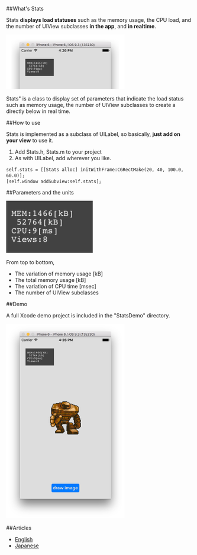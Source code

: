 ##What's Stats

Stats **displays load statuses** such as the memory usage, the CPU load, and the number of UIView subclasses **in the app**, and **in realtime**.

<img src="README_images/stats.png" width="320">


Stats" is a class to display set of parameters that indicate the load status such as memory usage, the number of UIView subclasses to create a directly below in real time.

##How to use

Stats is implemented as a subclass of UILabel, so basically, **just add on your view** to use it.

1. Add Stats.h, Stats.m to your project
2. As with UILabel, add wherever you like.

```objc
self.stats = [[Stats alloc] initWithFrame:CGRectMake(20, 40, 100.0, 60.0)];
[self.window addSubview:self.stats];
```

##Parameters and the units

![](README_images/stats_up.png)

From top to bottom,

- The variation of memory usage [kB]
- The total memory usage [kB]
- The variation of CPU time [msec]
- The number of UIView subclasses


##Demo

A full Xcode demo project is included in the "StatsDemo" directory.

<img src="README_images/demo.png" width="320">



##Articles

- [English](http://d.hatena.ne.jp/shu223/20111118/1321576538)
- [Japanese](http://d.hatena.ne.jp/shu223/20110428/1303930059)
